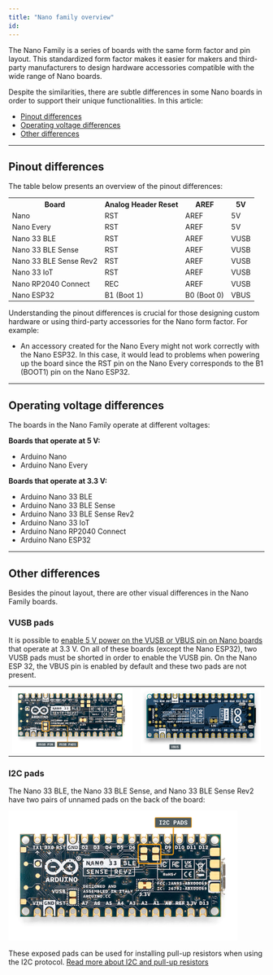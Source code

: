 ```yaml
---
title: "Nano family overview"
id: 
---
```


The Nano Family is a series of boards with the same form factor and pin layout. This standardized form factor makes it easier for makers and third-party manufacturers to design hardware accessories compatible with the wide range of Nano boards.

Despite the similarities, there are subtle differences in some Nano boards in order to support their unique functionalities. In this article:

* [Pinout differences](#pinout-differences)
* [Operating voltage differences](#operating-voltage-differences)
* [Other differences](#other-differences)

 ---

<a id="pinout-differences"></a>

## Pinout differences

The table below presents an overview of the pinout differences:

<table>
  <tr>
    <th>Board</th>
    <th>Analog Header Reset</th>
    <th>AREF</th>
    <th>5V</th>
  </tr>
  <tr>
    <td>Nano</td>
    <td>RST</td>
    <td>AREF</td>
    <td>5V</td>
  </tr>
  <tr>
    <td>Nano Every</td>
    <td>RST</td>
    <td>AREF</td>
    <td>5V</td>
  </tr>
  <tr>
    <td>Nano 33 BLE</td>
    <td>RST</td>
    <td>AREF</td>
    <td>VUSB</td>
  </tr>
  <tr>
    <td>Nano 33 BLE Sense</td>
    <td>RST</td>
    <td>AREF</td>
    <td>VUSB</td>
  </tr>
  <tr>
    <td>Nano 33 BLE Sense Rev2</td>
    <td>RST</td>
    <td>AREF</td>
    <td>VUSB</td>
  </tr>
  <tr>
    <td>Nano 33 IoT</td>
    <td>RST</td>
    <td>AREF</td>
    <td>VUSB</td>
  </tr>
  <tr>
    <td>Nano RP2040 Connect</td>
    <td>REC</td>
    <td>AREF</td>
    <td>VUSB</td>
  </tr>
  <tr>
    <td>Nano ESP32</td>
    <td>B1 (Boot 1)</td>
    <td>B0 (Boot 0)</td>
    <td>VBUS</td>
  </tr>
</table>

Understanding the pinout differences is crucial for those designing custom hardware or using third-party accessories for the Nano form factor. For example:

* An accessory created for the Nano Every might not work correctly with the Nano ESP32. In this case, it would lead to problems when powering up the board since the RST pin on the Nano Every corresponds to the B1 (BOOT1) pin on the Nano ESP32.

---

<a id="operating-voltage-differences"></a>

## Operating voltage differences

The boards in the Nano Family operate at different voltages:

**Boards that operate at 5 V:**

* Arduino Nano
* Arduino Nano Every

**Boards that operate at 3.3 V:**

* Arduino Nano 33 BLE
* Arduino Nano 33 BLE Sense
* Arduino Nano 33 BLE Sense Rev2
* Arduino Nano 33 IoT
* Arduino Nano RP2040 Connect
* Arduino Nano ESP32

---

<a id="other-differences"></a>

## Other differences

Besides the pinout layout, there are other visual differences in the Nano Family boards.

### VUSB pads

It is possible to [enable 5 V power on the VUSB or VBUS pin on Nano boards](https://support.arduino.cc/hc/en-us/articles/360014779679-Enable-5-V-power-on-the-VUSB-or-VBUS-pin-on-Nano-boards) that operate at 3.3 V. On all of these boards (except the Nano ESP32), two VUSB pads must be shorted in order to enable the VUSB pin. On the Nano ESP 32, the VBUS pin is enabled by default and these two pads are not present.

<table>
  <tr>
    <td><img src="img/nano-33-ble-rev2-vusb-pin.png" alt="The VUSB pads on the Nano 33 BLE Sense"></td>
    <td><img src="img/nano-esp32-vbus-pin.png" alt="The VBUS pin on Nano ESP32"></td>
  </tr>
</table>

### I2C pads

The Nano 33 BLE, the Nano 33 BLE Sense, and Nano 33 BLE Sense Rev2 have two pairs of unnamed pads on the back of the board:

![The I2C pads on the Nano 33 BLE sense](img/nano-ble-sense-rev2-I2C-Pads.png)

These exposed pads can be used for installing pull-up resistors when using the I2C protocol. <a class="link-chevron-right" href="https://support.arduino.cc/hc/en-us/articles/11153357842588-I2C-and-pull-up-resistors">Read more about I2C and pull-up resistors</a>
